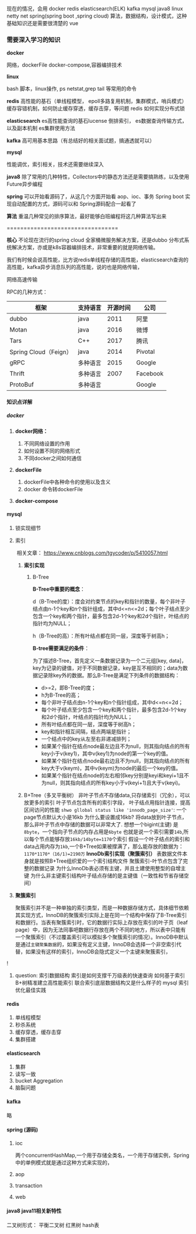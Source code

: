 现在的情况，会用
docker
redis
elasticsearch(ELK)
kafka
mysql
java8
linux
netty
net
spring(spring boot ,spring cloud)
算法，数据结构，设计模式，这种基础知识还是需要很清楚的
vue

### 需要深入学习的知识

**docker**

网络，dockerFile docker-compose,容器编排技术

**linux**

bash 脚本，linux操作, ps netstat,grep tail 等常用的命令

**redis**
高性能的基石（单线程模型， epoll多路复用机制，集群模式，哨兵模式）
缓存容错机制，如何防止缓存穿透，缓存击穿，等问题
redis 如何实现分布式锁

**elasticsearch**
es高性能查询的基石lucense 倒排索引，
es数据查询传输方式，以及副本机制
es集群使用方法

**kafka**
高可用基本思路（有总结好的相关面试题，搞通透就可以）

**mysql**

 性能调优，索引相关，技术还需要继续深入

**java8**
除了常用的几种特性，Collectors中的静态方法还是需要搞熟练，以及使用Future异步编程

**spring**
可以开始看源码了，从这几个方面开始看
aop、ioc、事务
Spring boot 实现自动配置的方式，源码可以和 Spring源码配合一起看了

**算法**
重温几种常见的排序算法，最好能够白班编程将这几种算法写出来





















=================================

**核心**
	不论现在流行的spring cloud 全家桶微服务解决方案，还是dubbo 分布式系统解决方案，亦或是k8s容器编排技术，非常重要的就是网络传输。

​	我们有时候会说高性能，比方说redis单线程存储的高性能，elasticsearch查询的高性能，kafka异步消息队列的高性能，说的也是网络传输，

网络高速传输

RPC的几种方式：

| 框架                  | 支持语言 | 开源时间 | 公司     |
| --------------------- | -------- | -------- | -------- |
| dubbo                 | java     | 2011     | 阿里     |
| Motan                 | java     | 2016     | 微博     |
| Tars                  | C++      | 2017     | 腾讯     |
| Spring Cloud（Feign） | java     | 2014     | Pivotal  |
| gRPC                  | 多种语言 | 2015     | Google   |
| Thrift                | 多种语言 | 2007     | Facebook |
| ProtoBuf              | 多种语言 |          | Google   |



#### 知识点详解

##### docker

1. **docker网络：**
   1. 不同网络设置的作用
   2. 如何设置不同的网络形式
   3. 不同docker之间如何通信

2. **dockerFile**
   1. dockerFile中各种命令的使用以及含义
   2. docker 命令转dockerFile

3. **docker-compose**

   

#### mysql 

1. 锁实现细节

2. 索引

   ​	相关文章： https://www.cnblogs.com/tgycoder/p/5410057.html

   1. **索引实现**

      1. B-Tree

         **B-Tree中重要的概念**：

         d（B-Tree的度）：度会对约束节点的key和指针的数量，每个非叶子结点由n-1个key和n个指针组成，其中d<=n<=2d；每个叶子结点至少包含一个key和两个指针，最多包含2d-1个key和2d个指针，叶结点的指针均为NULL；

         h（B-Tree的高）：所有叶结点都在同一层，深度等于树高h；

         **B-tree需要满足的条件**：
   
         为了描述B-Tree，首先定义一条数据记录为一个二元组[key, data]，key为记录的键值，对于不同数据记录，key是互不相同的；data为数据记录除key外的数据。那么B-Tree是满足下列条件的数据结构：
         -  d>=2，即B-Tree的度；
         -  h为B-Tree的高；
         -  每个非叶子结点由n-1个key和n个指针组成，其中d<=n<=2d；
         -  每个叶子结点至少包含一个key和两个指针，最多包含2d-1个key和2d个指针，叶结点的指针均为NULL；
         -  所有叶结点都在同一层，深度等于树高h；
         -  key和指针相互间隔，结点两端是指针；
         -  一个结点中的key从左至右非递减排列；
         -  如果某个指针在结点node最左边且不为null，则其指向结点的所有key小于v(key1)，其中v(key1)为node的第一个key的值。
         -  如果某个指针在结点node最右边且不为null，则其指向结点的所有key大于v(keym)，其中v(keym)为node的最后一个key的值。
         -  如果某个指针在结点node的左右相邻key分别是keyi和keyi+1且不为null，则其指向结点的所有key小于v(keyi+1)且大于v(keyi)。
   
      
   
   2. B+Tree（多叉平衡树）
   非叶子节点不存储data,只存储索引（冗余），可以放更多的索引
   叶子节点包含所有的索引字段，
   叶子结点用指针连接，提高区间访问的性能
   `shwo gllobal status like 'innodb_page_size'`: 一个page节点默认大小是16kb
   为什么要设置成16kb?
   将data放到叶子节点，那么非叶子节点中存储的数据可以非常大了.
   想想一个bigint(主键) 是`8byte`，一个指向子节点的内存占用是`6byte`
   也就是说一个索引需要`14b`,所以每个节点能够存放`16kb/14byte=1170`个索引
   假设一个叶子结点的索引和data占用内存为`1kb`,一个B+Tree如果被撑满了，那么能存放的数据为：
   `1170*1170*（16/1)=2190万`
   **InnoDb索引实现（聚簇索引）**
   表数据文件本身就是按照B+Tree组织爱的一个索引结构文件
   聚簇索引-叶节点包含了完整的数据记录
   为什么InnoDb表必须有主键，并且土建使用整型的自增主键
   为什么非主键索引结构叶子结点存储的是主键值（一致性和节省存储空间）
   
   
   
3. **聚簇索引**

      ​	聚簇索引并不是一种单独的索引类型，而是一种数据存储方式，具体细节依赖其实现方式，InnoDB的聚簇索引实际上是在同一个结构中保存了B-Tree索引和数据行。当表有聚簇索引时，它的数据行实际上存放在索引的叶子页（leaf page）中，因为无法同事吧数据行存放在两个不同的地方，所以表中只能有一个聚簇索引（不过覆盖索引可以模拟多个聚簇索引的情况）。InnoDB中默认是通过`主键聚集数据`的，如果没有定义主键，InnoDB会选择一个非空索引代替，如果没有这样的索引，InnoDB会隐式定义一个主键来聚簇索引，

!

1. question:
    索引数据结构
    索引是如何支撑千万级表的快速查询
    如何基于索引B+树精准建立高性能索引
    联合索引底层数据结构又是什么样子的
    mysql 索引优化最佳实践
    
    

#### redis

1. 单线程模型
2. 秒杀系统
3. 缓存穿透，缓存击穿
4. 集群搭建

#### elasticsearch

1. 集群
2. 读写一致
3. bucket Aggregation
4. 脑裂问题

#### kafka

略

#### spring (源码)

1. ioc

   两个concurrentHashMap,一个用于存储全类名，一个用于存储实例，Spring中的单例模式就是通过这种方式来实现的，

2. aop 

3. transaction

4. web

#### java8 java11相关新特性


二叉树形式：
平衡二叉树
红黑树
hash表
